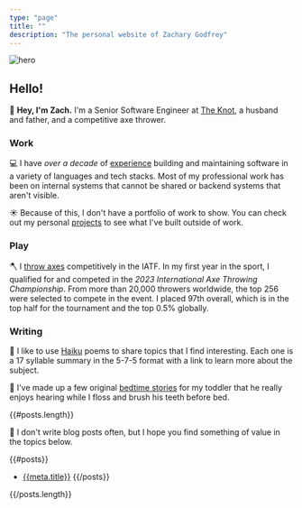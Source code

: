 ```yaml
---
type: "page"
title: ""
description: "The personal website of Zachary Godfrey"
---
```


![hero](data:image/png;base64,{{>hero}})

## Hello!

:wave: **Hey, I'm Zach.** I'm a Senior Software Engineer at [The Knot](https://theknot.com), a husband and father, and a competitive axe thrower.

### Work

:computer: I have *over a decade* of [experience](/work) building and maintaining software in a variety of languages and tech stacks. Most of my professional work has been on internal systems that cannot be shared or backend systems that aren't visible.

:sunny: Because of this, I don't have a portfolio of work to show. You can check out my personal [projects](/projects) to see what I've built outside of work.

### Play

:axe: I [throw axes](https://axescores.com/player/1207260) competitively in the IATF. In my first year in the sport, I qualified for and competed in the *2023 International Axe Throwing Championship*. From more than 20,000 throwers worldwide, the top 256 were selected to compete in the event. I placed 97th overall, which is in the top half for the tournament and the top 0.5% globally.

### Writing

:thought_balloon: I like to use [Haiku](/haiku) poems to share topics that I find interesting. Each one is a 17 syllable summary in the 5-7-5 format with a link to learn more about the subject.

:teddy_bear: I've made up a few original [bedtime stories](/bedtime-stories) for my toddler that he really enjoys hearing while I floss and brush his teeth before bed.

{{#posts.length}}

:speech_balloon: I don't write blog posts often, but I hope you find something of value in the topics below.

{{#posts}}
- [{{meta.title}}](/{{{uri}}})
{{/posts}}

{{/posts.length}}
